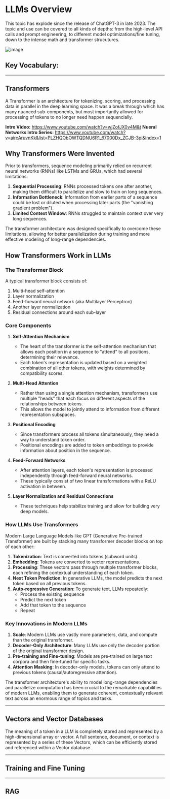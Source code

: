 # LLMs Overview
This topic has explode since the release of ChatGPT-3 in late 2023. The topic and use can be covered to all kinds of depths: from the high-level API calls and prompt engineering, to different model optimizations/fine tuning, down to the intense math and transformer strucutures.

![image](https://github.com/user-attachments/assets/bd783fd7-ddc4-40a6-a954-b5c63829c715)

## Key Vocabulary:

---
## Transformers
A Transformer is an architecture for tokenizing, scoring, and processing data in parallel in the deep learning space. It was a break through which has many nuanced sub-components, but most importantly allowed for processing of tokens to no longer need happen sequencially.

**Intro Video:** https://www.youtube.com/watch?v=wjZofJX0v4M&t
**Nueral Networks Intro Series:** https://www.youtube.com/watch?v=aircAruvnKk&list=PLZHQObOWTQDNU6R1_67000Dx_ZCJB-3pi&index=1

## Why Transformers Were Invented
Prior to transformers, sequence modeling primarily relied on recurrent neural networks (RNNs) like LSTMs and GRUs, which had several limitations:

1. **Sequential Processing**: RNNs processed tokens one after another, making them difficult to parallelize and slow to train on long sequences.
2. **Information Bottleneck**: Information from earlier parts of a sequence could be lost or diluted when processing later parts (the "vanishing gradient problem").
3. **Limited Context Window**: RNNs struggled to maintain context over very long sequences.

The transformer architecture was designed specifically to overcome these limitations, allowing for better parallelization during training and more effective modeling of long-range dependencies.

## How Transformers Work in LLMs
### The Transformer Block
A typical transformer block consists of:
1. Multi-head self-attention
2. Layer normalization
3. Feed-forward neural network (aka Multilayer Perceptron)
4. Another layer normalization
5. Residual connections around each sub-layer

### Core Components

1. **Self-Attention Mechanism**
   - The heart of the transformer is the self-attention mechanism that allows each position in a sequence to "attend" to all positions, determining their relevance.
   - Each token's representation is updated based on a weighted combination of all other tokens, with weights determined by compatibility scores.

2. **Multi-Head Attention**
   - Rather than using a single attention mechanism, transformers use multiple "heads" that each focus on different aspects of the relationships between tokens.
   - This allows the model to jointly attend to information from different representation subspaces.

3. **Positional Encoding**
   - Since transformers process all tokens simultaneously, they need a way to understand token order.
   - Positional encodings are added to token embeddings to provide information about position in the sequence.

4. **Feed-Forward Networks**
   - After attention layers, each token's representation is processed independently through feed-forward neural networks.
   - These typically consist of two linear transformations with a ReLU activation in between.

5. **Layer Normalization and Residual Connections**
   - These techniques help stabilize training and allow for building very deep models.

### How LLMs Use Transformers

Modern Large Language Models like GPT (Generative Pre-trained Transformer) are built by stacking many transformer decoder blocks on top of each other:

1. **Tokenization**: Text is converted into tokens (subword units).
2. **Embedding**: Tokens are converted to vector representations.
3. **Processing**: These vectors pass through multiple transformer blocks, each refining the contextual understanding of each token.
4. **Next Token Prediction**: In generative LLMs, the model predicts the next token based on all previous tokens.
5. **Auto-regressive Generation**: To generate text, LLMs repeatedly:
   - Process the existing sequence
   - Predict the next token
   - Add that token to the sequence
   - Repeat

### Key Innovations in Modern LLMs

1. **Scale**: Modern LLMs use vastly more parameters, data, and compute than the original transformer.
2. **Decoder-Only Architecture**: Many LLMs use only the decoder portion of the original transformer design.
3. **Pre-training and Fine-tuning**: Models are pre-trained on large text corpora and then fine-tuned for specific tasks.
4. **Attention Masking**: In decoder-only models, tokens can only attend to previous tokens (causal/autoregressive attention).

The transformer architecture's ability to model long-range dependencies and parallelize computation has been crucial to the remarkable capabilities of modern LLMs, enabling them to generate coherent, contextually relevant text across an enormous range of topics and tasks.

---
## Vectors and Vector Databases
The meaning of a token in a LLM is completely stored and represented by a high-dimensional array or vector. A full sentence, document, or context is represented by a series of these Vectors, which can be efficiently stored and referenced within a Vector database.

---
## Training and Fine Tuning

---
## RAG
